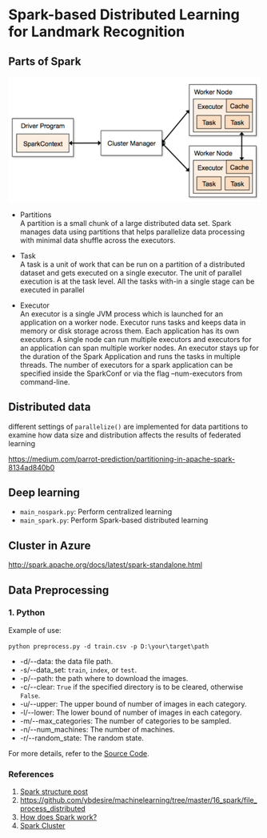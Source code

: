 # Spark-based Distributed Learning for Landmark Recognition

## Parts of Spark
![alt text](./imgs/spark_structure.png)

* Partitions
<br/> A partition is a small chunk of a large distributed data set.
Spark manages data using partitions that helps parallelize data processing with minimal data shuffle across the executors.

* Task
<br/> A task is a unit of work that can be run on a partition of a distributed dataset and gets executed on a single executor.
The unit of parallel execution is at the task level.
All the tasks with-in a single stage can be executed in parallel

* Executor
<br/> An executor is a single JVM process which is launched for an application on a worker node.
Executor runs tasks and keeps data in memory or disk storage across them.
Each application has its own executors. A single node can run multiple executors
and executors for an application can span multiple worker nodes.
An executor stays up for the duration of the Spark Application and runs the tasks in multiple threads.
The number of executors for a spark application can be specified inside the SparkConf
or via the flag –num-executors from command-line.

## Distributed data
different settings of `parallelize()` are implemented for data partitions 
to examine how data size and distribution affects the results of federated learning 


https://medium.com/parrot-prediction/partitioning-in-apache-spark-8134ad840b0

## Deep learning
* `main_nospark.py`: Perform centralized learning
* `main_spark.py`: Perform Spark-based distributed learning

## Cluster in Azure
http://spark.apache.org/docs/latest/spark-standalone.html

## Data Preprocessing

### 1. Python

Example of use:

`python preprocess.py -d train.csv -p D:\your\target\path`

* -d/--data: the data file path.
* -s/--data_set: `train`, `index`, or `test`.
* -p/--path: the path where to download the images.
* -c/--clear: `True` if the specified directory is to be cleared, otherwise `False`.
* -u/--upper: The upper bound of number of images in each category.
* -l/--lower: The lower bound of number of images in each category.
* -m/--max_categories: The number of categories to be sampled.
* -n/--num_machines: The number of machines.
* -r/--random_state: The random state.

For more details, refer to the [Source Code](https://github.com/CoderStellaJ/CS4225-Big-Data-System-Project/blob/master/data_preprocessing/preprocess.py).



### References
1. [Spark structure post](http://site.clairvoyantsoft.com/understanding-resource-allocation-configurations-spark-application/)
2. https://github.com/ybdesire/machinelearning/tree/master/16_spark/file_process_distributed
3. [How does Spark work?](https://data-flair.training/blogs/how-apache-spark-works/)
4. [Spark Cluster](http://spark.apache.org/docs/latest/cluster-overview.html)


